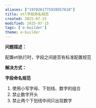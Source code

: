 ```yaml
---
aliases: ["1970261775938957610"]
title: etl字段命名规范
created: 2025-07-15
modified: 2025-07-15
tags: ['e-builder']
theme: e-builder
---
```


**问题描述：**

配置etl执行时，字段之间是否有标准配置规范

**解决方式：**

**字段命名规范**

1. 使用小写字母、下划线、数字的组合
2. 禁止数字开头
3. 禁止两个下划线中间只出现数字